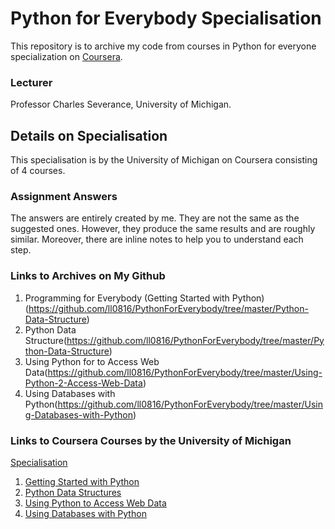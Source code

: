 # Python for Everybody Specialisation
This repository is to archive my code from courses in Python for everyone specialization on [Coursera](https://www.coursera.org/).

### Lecturer
Professor Charles Severance, University of Michigan.

## Details on Specialisation
This specialisation is by the University of Michigan on Coursera consisting of 4 courses.

### Assignment Answers
The answers are entirely created by me. They are not the same as the suggested ones. However, they produce the same results and are roughly similar. Moreover, there are inline notes to help you to understand each step.

### Links to Archives on My Github
1.  Programming for Everybody (Getting Started with Python)(https://github.com/ll0816/PythonForEverybody/tree/master/Python-Data-Structure)
2.  Python Data Structure(https://github.com/ll0816/PythonForEverybody/tree/master/Python-Data-Structure)
3.  Using Python for to Access Web Data(https://github.com/ll0816/PythonForEverybody/tree/master/Using-Python-2-Access-Web-Data)
4.  Using Databases with Python(https://github.com/ll0816/PythonForEverybody/tree/master/Using-Databases-with-Python)

### Links to Coursera Courses by the University of Michigan
<a href="https://www.coursera.org/specializations/python">Specialisation</a><br />
1. <a href="https://www.coursera.org/learn/python">Getting Started with Python</a><br />
2. <a href="https://www.coursera.org/learn/python-data">Python Data Structures</a><br />
3. <a href="https://www.coursera.org/learn/python-network-data">Using Python to Access Web Data</a><br />
4. <a href="https://www.coursera.org/learn/python-databases">Using Databases with Python</a>
